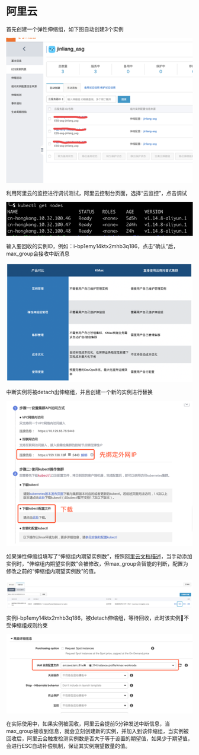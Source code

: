# 阿里云

首先创建一个弹性伸缩组，如下图自动创建3个实例

![](../../../.gitbook/assets/image%20%281%29.png)



利用阿里云的监控进行调试测试，阿里云控制台页面，选择“云监控”，点击调试

![](../../../.gitbook/assets/image%20%2868%29.png)

输入要回收的实例ID，例如：i-bp1emy14ktx2mhb3q186，点击“确认”后，max\_group会接收中断消息

![](../../../.gitbook/assets/image%20%2824%29.png)

中断实例将被detach出伸缩组，并且创建一个新的实例进行替换

![](../../../.gitbook/assets/image%20%2857%29.png)

如果弹性伸缩组填写了“伸缩组内期望实例数”，按照[阿里云文档描述](https://yq.aliyun.com/articles/727372?spm=5176.2020520114.0.0.51b8558aT22hMI)，当手动添加实例时，“伸缩组内期望实例数”会被修改，但max\_group会智能的判断，配置为修改之前的“伸缩组内期望实例数”的值。

![](../../../.gitbook/assets/image%20%2856%29.png)

实例i-bp1emy14ktx2mhb3q186，被detach伸缩组，等待回收，此时该实例不受伸缩组规则约束

![](../../../.gitbook/assets/image%20%2862%29.png)

在实际使用中，如果实例被回收，阿里云会提前5分钟发送中断信息，当max\_group接收到信息，就会立刻创建新的实例，并加入到该伸缩组，当实例被回收后，阿里云会触发检测实例数是否大于等于设置的期望值，如果少于期望值，会进行ESC自动补偿机制，保证其实例期望数量的值。



